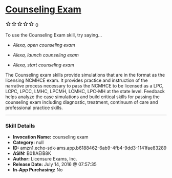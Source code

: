 # [Counseling Exam](http://alexa.amazon.com/#skills/amzn1.echo-sdk-ams.app.b6188462-6ab9-4fb4-9dd3-1141fae83289)
![0 stars](../../images/ic_star_border_black_18dp_1x.png)![0 stars](../../images/ic_star_border_black_18dp_1x.png)![0 stars](../../images/ic_star_border_black_18dp_1x.png)![0 stars](../../images/ic_star_border_black_18dp_1x.png)![0 stars](../../images/ic_star_border_black_18dp_1x.png) 0

To use the Counseling Exam skill, try saying...

* *Alexa, open counseling exam*

* *Alexa, launch counseling exam*

* *Alexa, start counseling exam*

The Counseling exam skills provide simulations that are in the format as the licensing NCMHCE exam. It provides practice and instruction of the narrative process necessary to pass the NCMHCE to be licensed as a LPC, LCPC, LPCC, LMHC, LPCMH, LCMHC, LPC-MH at the state level. Feedback helps analyze the case simulations and build critical skills for passing the counseling exam including diagnostic, treatment, continuum of care and professional practice skills.

***

### Skill Details

* **Invocation Name:** counseling exam
* **Category:** null
* **ID:** amzn1.echo-sdk-ams.app.b6188462-6ab9-4fb4-9dd3-1141fae83289
* **ASIN:** B01IAEIB8K
* **Author:** Licensure Exams, Inc.
* **Release Date:** July 14, 2016 @ 07:57:35
* **In-App Purchasing:** No
